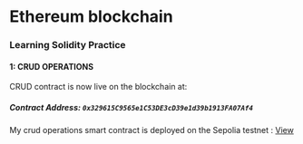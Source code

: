 # Ethereum blockchain 
### Learning Solidity Practice
#### 1: CRUD OPERATIONS
CRUD contract is now live on the blockchain at:
##### Contract Address: `0x329615C9565e1C53DE3cD39e1d39b1913FA07Af4`
My crud operations smart contract is deployed on the Sepolia testnet : [View](https://sepolia.etherscan.io/address/0x329615c9565e1c53de3cd39e1d39b1913fa07af4)
